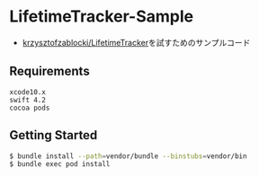 # LifetimeTracker-Sample
- [krzysztofzablocki/LifetimeTracker](https://github.com/krzysztofzablocki/LifetimeTracker)を試すためのサンプルコード

## Requirements
```
xcode10.x
swift 4.2
cocoa pods
```

## Getting Started
```sh
$ bundle install --path=vendor/bundle --binstubs=vendor/bin
$ bundle exec pod install
```
